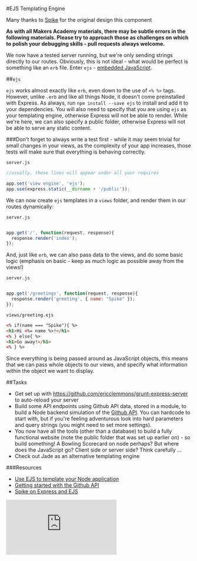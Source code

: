 #EJS Templating Engine

Many thanks to [Spike](http://github.com/Spike01) for the original design this component

**As with all Makers Academy materials, there may be subtle errors in the following materials. Please try to approach those as challenges on which to polish your debugging skills - pull requests always welcome.**

We now have a tested server running, but we're only sending strings directly to our routes. Obviously, this is not ideal - what would be perfect is something like an `erb` file. Enter `ejs` - [embedded JavaScript](http://www.embeddedjs.com/).

##`ejs`

`ejs` works almost exactly like `erb`, even down to the use of `<% %>` tags. However, unlike `.erb` and like all things Node, it doesn't come preinstalled with Express. As always, run `npm install --save ejs` to install and add it to your dependencies. You will also need to specify that you are using `ejs` as your templating engine, otherwise Express will not be able to render. While we're here, we can also specify a public folder, otherwise Express will not be able to serve any static content.

###Don't forget to always write a test first - while it may seem trivial for small changes in your views, as the complexity of your app increases, those tests will make sure that everything is behaving correctly. 

`server.js`
```javascript
//usually, these lines will appear under all your requires

app.set('view engine', 'ejs');
app.use(express.static(__dirname + '/public'));
```

We can now create `ejs` templates in a `views` folder, and render them in our routes dynamically:

`server.js`
```javascript

app.get('/', function(request, response){
  response.render('index');
});
```

And, just like `erb`, we can also pass data to the views, and do some basic logic (emphasis on basic - keep as much logic as possible away from the views!)

`server.js`
```javascript

app.get('/greetings', function(request, response){
  response.render('greeting', { name: "Spike" });
});
```

`views/greeting.ejs`
```html
<% if(name === "Spike"){ %>
<h1>Hi <%= name %>!</h1>
<% } else{ %>
<h1>Go away!</h1>
<% } %>
```

Since everything is being passed around as JavaScript objects, this means that we can pass whole objects to our views, and specify what information within the object we want to display. 

##Tasks
* Get set up with https://github.com/ericclemmons/grunt-express-server to auto-reload your server
* Build some API endpoints using Github API data, stored in a module, to build a Node backend simulation of the [Github API](https://developer.github.com/). You can hardcode to start with, but if you're feeling adventurous look into hard parameters and query strings (you might need to set more settings).
* You now have all the tools (other than a database) to build a fully functional website (note the public folder that was set up earlier on) - so build something!  A Bowling Scorecard on node perhaps?  But where does the JavaScript go? Client side or server side? Think carefully ...
* Check out Jade as an alternative templating engine


###Resources
* [Use EJS to template your Node application](http://scotch.io/tutorials/javascript/use-ejs-to-template-your-node-application)
* [Getting started with the Github API](https://developer.github.com/guides/getting-started/)
* [Spike on Express and EJS](https://www.youtube.com/watch?v=br4k2QnM0Rw)



![Tracking pixel](https://githubanalytics.herokuapp.com/course/node/express_ejs.md)
